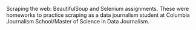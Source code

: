 Scraping the web: BeautifulSoup and Selenium assignments.
These were homeworks to practice scraping as a data journalism student at Columbia Journalism School/Master of Science in Data Journalism.
